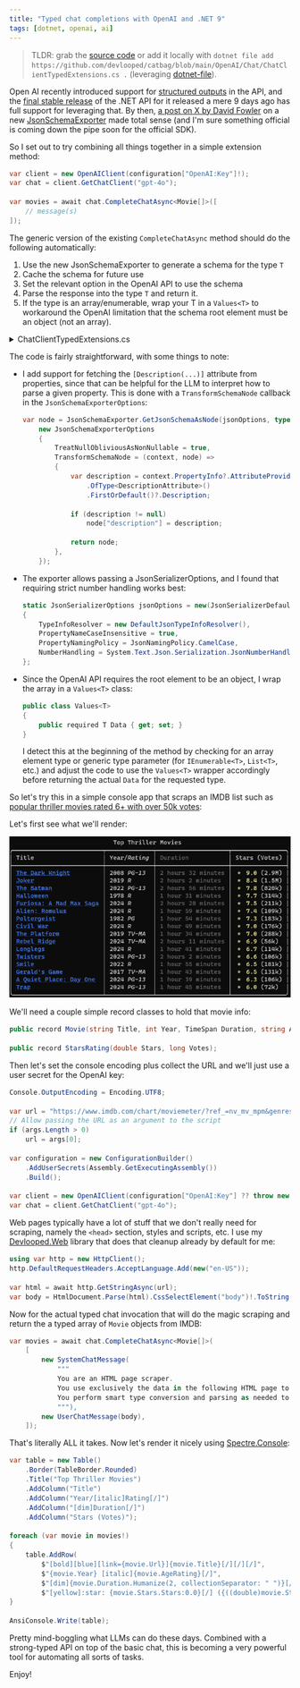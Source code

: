 ```yaml
---
title: "Typed chat completions with OpenAI and .NET 9"
tags: [dotnet, openai, ai]
---
```


> TLDR: grab the [source code](https://github.com/devlooped/catbag/blob/main/OpenAI/Chat/ChatClientTypedExtensions.cs) or add it 
locally with `dotnet file add https://github.com/devlooped/catbag/blob/main/OpenAI/Chat/ChatClientTypedExtensions.cs .` 
(leveraging [dotnet-file](https://www.nuget.org/packages/dotnet-file#readme-body-tab)).

Open AI recently introduced support for [structured outputs](https://openai.com/index/introducing-structured-outputs-in-the-api/) 
in the API, and the [final stable release](https://www.nuget.org/packages/OpenAI) of the .NET API 
for it released a mere 9 days ago has full support for leveraging that. By then, 
[a post on X by David Fowler](https://learn.microsoft.com/en-us/dotnet/api/system.text.json.schema.jsonschemaexporter?view=net-8.0) 
on a new [JsonSchemaExporter](https://learn.microsoft.com/en-us/dotnet/api/system.text.json.schema.jsonschemaexporter?view=net-8.0) 
made total sense (and I'm sure something official is coming down the pipe soon for the official SDK).

So I set out to try combining all things together in a simple extension method:

```csharp
var client = new OpenAIClient(configuration["OpenAI:Key"]!);
var chat = client.GetChatClient("gpt-4o");

var movies = await chat.CompleteChatAsync<Movie[]>([
    // message(s)
]);
```

The generic version of the existing `CompleteChatAsync` method should do the following 
automatically:

1. Use the new JsonSchemaExporter to generate a schema for the type `T`
2. Cache the schema for future use
3. Set the relevant option in the OpenAI API to use the schema
4. Parse the response into the type `T` and return it.
5. If the type is an array/enumerable, wrap your T in a `Values<T>` to workaround the 
   OpenAI limitation that the schema root element must be an object (not an array).

<details>

<summary>ChatClientTypedExtensions.cs</summary>

```csharp
using System;
using System.Collections.Concurrent;
using System.Collections.Generic;
using System.ComponentModel;
using System.Linq;
using System.Text.Json;
using System.Text.Json.Serialization.Metadata;
using System.Threading.Tasks;
using System.Threading;
using System.Text.Json.Schema;

namespace OpenAI.Chat;

/// <summary>
/// Provides strong-typed extension methods for <see cref="ChatClient"/>.
/// </summary>
/// <remarks>
/// Requires .NET 8+
/// </remarks>
/// <package id="OpenAI" version="2.0.0" />
/// <package id="System.Text.Json" version="9.0.0-rc.*" />
static partial class ChatClientTypedExtensions
{
    static ConcurrentDictionary<Type, BinaryData> jsonSchemas = new();
    static JsonSerializerOptions jsonOptions = new(JsonSerializerDefaults.Web)
    {
        TypeInfoResolver = new DefaultJsonTypeInfoResolver(),
        PropertyNameCaseInsensitive = true,
        PropertyNamingPolicy = JsonNamingPolicy.CamelCase,
        NumberHandling = System.Text.Json.Serialization.JsonNumberHandling.Strict,
    };

    public static async Task<T?> CompleteChatAsync<T>(this ChatClient client, IEnumerable<ChatMessage> messages, ChatCompletionOptions? options = null, CancellationToken cancellationToken = default(CancellationToken))
    {
        options ??= new ChatCompletionOptions();
        var elementType = typeof(T);

        if (elementType.IsArray)
        {
            elementType = elementType.GetElementType()!;
        }
        else if (elementType.IsGenericType && (
            elementType.GetGenericTypeDefinition() == typeof(IEnumerable<>) ||
            elementType.GetGenericTypeDefinition() == typeof(ICollection<>) ||
            elementType.GetGenericTypeDefinition() == typeof(List<>) ||
            elementType.GetGenericTypeDefinition() == typeof(IList<>) ||
            elementType.GetGenericTypeDefinition() == typeof(IReadOnlyCollection<>)))
        {
            elementType = elementType.GetGenericArguments()[0];
        }

        var typeName = elementType.Name;

        if (elementType == typeof(T))
        {
            var schema = jsonSchemas.GetOrAdd(typeof(T), _ => GetJsonSchema<T>());
            options.ResponseFormat = ChatResponseFormat.CreateJsonSchemaFormat(typeName, schema);

            var response = await client.CompleteChatAsync(messages, options, cancellationToken);
            var json = response.Value.Content.FirstOrDefault(x => x.Kind == ChatMessageContentPartKind.Text)?.Text;

            if (string.IsNullOrEmpty(json))
                return default;

            return JsonSerializer.Deserialize<T>(json, jsonOptions);
        }
        else
        {
            typeName = $"{typeName}s";

            var schema = jsonSchemas.GetOrAdd(typeof(Values<T>), _ => GetJsonSchema<Values<T>>());
            options.ResponseFormat = ChatResponseFormat.CreateJsonSchemaFormat(typeName, schema);

            var response = await client.CompleteChatAsync(messages, options, cancellationToken);
            var json = response.Value.Content.FirstOrDefault(x => x.Kind == ChatMessageContentPartKind.Text)?.Text;

            if (string.IsNullOrEmpty(json) ||
                JsonSerializer.Deserialize<Values<T>>(json, jsonOptions) is not { } data)
                return default;

            return data.Data;
        }
    }


    static BinaryData GetJsonSchema<T>()
    {
        var node = JsonSchemaExporter.GetJsonSchemaAsNode(jsonOptions, typeof(T), new()
        {
            TreatNullObliviousAsNonNullable = true,
            TransformSchemaNode = (context, node) =>
            {
                var description = context.PropertyInfo?.AttributeProvider?.GetCustomAttributes(typeof(DescriptionAttribute), false)
                    .OfType<DescriptionAttribute>()
                    .FirstOrDefault()?.Description;

                if (description != null)
                    node["description"] = description;

                return node;
            },
        });

        return BinaryData.FromString(node.ToJsonString());
    }

    public class Values<T>
    {
        public required T Data { get; set; }
    }
}
```

</details>


The code is fairly straightforward, with some things to note:

* I add support for fetching the `[Description(...)]` attribute from properties, 
  since that can be helpful for the LLM to interpret how to parse a given property.
  This is done with a `TransformSchemaNode` callback in the `JsonSchemaExporterOptions`:

    ```csharp
    var node = JsonSchemaExporter.GetJsonSchemaAsNode(jsonOptions, typeof(T), 
        new JsonSchemaExporterOptions
        {
            TreatNullObliviousAsNonNullable = true,
            TransformSchemaNode = (context, node) =>
            {
                var description = context.PropertyInfo?.AttributeProvider?.GetCustomAttributes(typeof(DescriptionAttribute), false)
                    .OfType<DescriptionAttribute>()
                    .FirstOrDefault()?.Description;

                if (description != null)
                    node["description"] = description;

                return node;
            },
        });
    ```

* The exporter allows passing a JsonSerializerOptions, and I found that requiring 
  strict number handling works best:

    ```csharp 
    static JsonSerializerOptions jsonOptions = new(JsonSerializerDefaults.Web)
    {
        TypeInfoResolver = new DefaultJsonTypeInfoResolver(),
        PropertyNameCaseInsensitive = true,
        PropertyNamingPolicy = JsonNamingPolicy.CamelCase,
        NumberHandling = System.Text.Json.Serialization.JsonNumberHandling.Strict,
    };       
    ````

* Since the OpenAI API requires the root element to be an object, I wrap the 
  array in a `Values<T>` class:

    ```csharp
    public class Values<T>
    {
        public required T Data { get; set; }
    }
    ```

  I detect this at the beginning of the method by checking for an array element type 
  or generic type parameter (for `IEnumerable<T>`, `List<T>`, etc.) and adjust the 
  code to use the `Values<T>` wrapper accordingly before returning the actual `Data` 
  for the requested type.

So let's try this in a simple console app that scraps an IMDB list such as 
[popular thriller movies rated 6+ with over 50k votes](https://www.imdb.com/chart/moviemeter/?ref_=nv_mv_mpm&genres=thriller&user_rating=6%2C&sort=user_rating%2Cdesc&num_votes=50000%2C):

Let's first see what we'll render: 

![IMDB Thriller Movies](/img/typed-chat-imdb.png)

We'll need a couple simple record classes to hold that movie info:

```csharp
public record Movie(string Title, int Year, TimeSpan Duration, string AgeRating, StarsRating Stars, string Url);

public record StarsRating(double Stars, long Votes);
```

Then let's set the console encoding plus collect the URL and we'll just use a user secret 
for the OpenAI key:

```csharp
Console.OutputEncoding = Encoding.UTF8;

var url = "https://www.imdb.com/chart/moviemeter/?ref_=nv_mv_mpm&genres=thriller&user_rating=6%2C&sort=user_rating%2Cdesc&num_votes=50000%2C";
// Allow passing the URL as an argument to the script
if (args.Length > 0)
    url = args[0];

var configuration = new ConfigurationBuilder()
    .AddUserSecrets(Assembly.GetExecutingAssembly())
    .Build();

var client = new OpenAIClient(configuration["OpenAI:Key"] ?? throw new InvalidOperationException("Missing OpenAI key"));
var chat = client.GetChatClient("gpt-4o");
```

Web pages typically have a lot of stuff that we don't really need for scraping, namely 
the `<head>` section, styles and scripts, etc. I use my [Devlooped.Web](https://www.nuget.org/packages/Devlooped.web) library that does that cleanup already by default for me:

```csharp
using var http = new HttpClient();
http.DefaultRequestHeaders.AcceptLanguage.Add(new("en-US"));

var html = await http.GetStringAsync(url);
var body = HtmlDocument.Parse(html).CssSelectElement("body")!.ToString(SaveOptions.DisableFormatting);
```

Now for the actual typed chat invocation that will do the magic scraping and return the 
a typed array of `Movie` objects from IMDB:

```csharp
var movies = await chat.CompleteChatAsync<Movie[]>(
    [
        new SystemChatMessage(
            """
            You are an HTML page scraper. 
            You use exclusively the data in the following HTML page to parse and return a list of movies.
            You perform smart type conversion and parsing as needed to fit the result schema in JSON format.
            """),
        new UserChatMessage(body),
    ]);
```

That's literally ALL it takes. Now let's render it nicely using [Spectre.Console](https://www.nuget.org/packages/Spectre.Console):

```csharp
var table = new Table()
    .Border(TableBorder.Rounded)
    .Title("Top Thriller Movies")
    .AddColumn("Title")
    .AddColumn("Year/[italic]Rating[/]")
    .AddColumn("[dim]Duration[/]")
    .AddColumn("Stars (Votes)");

foreach (var movie in movies!)
{
    table.AddRow(
        $"[bold][blue][link={movie.Url}]{movie.Title}[/][/][/]",
        $"{movie.Year} [italic]{movie.AgeRating}[/]",
        $"[dim]{movie.Duration.Humanize(2, collectionSeparator: " ")}[/]",
        $"[yellow]:star: {movie.Stars.Stars:0.0}[/] ({((double)movie.Stars.Votes).ToMetric()})");
}

AnsiConsole.Write(table);
```

Pretty mind-boggling what LLMs can do these days. Combined with a strong-typed API on top of 
the basic chat, this is becoming a very powerful tool for automating all sorts of tasks.

Enjoy!